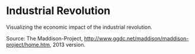 # Industrial Revolution
Visualizing the economic impact of the industrial revolution.

Source: The Maddison-Project, http://www.ggdc.net/maddison/maddison-project/home.htm, 2013 version.
